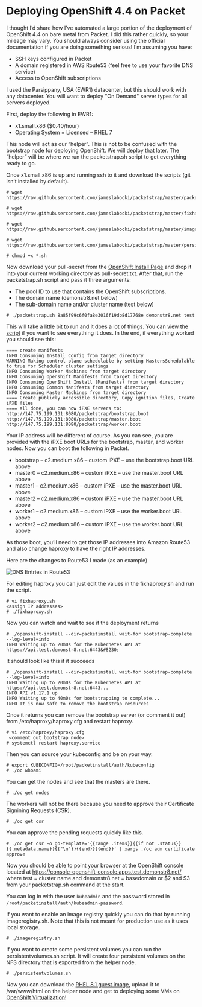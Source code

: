 # Deploying OpenShift 4.4 on Packet
I thought I’d share how I’ve automated a large portion of the deployment of OpenShift 4.4 on bare metal from Packet. I did this rather quickly, so your mileage may vary. You should always consider using the official documentation if you are doing something serious! I’m assuming you have:

 - SSH keys configured in Packet
 - A domain registered in AWS Route53 (feel free to use your favorite DNS service)
 - Access to OpenShift subscriptions

I used the Parsippany, USA (EWR1) datacenter, but this should work with any datacenter. You will want to deploy "On Demand" server types for all servers deployed.

First, deploy the following in EWR1:

 - x1.small.x86 ($0.40/hour)
 - Operating System = Licensed – RHEL 7

This node will act as our “helper”. This is not to be confused with the bootstrap node for deploying OpenShift. We will deploy that later. The “helper” will be where we run the packetstrap.sh script to get everything ready to go.

Once x1.small.x86 is up and running ssh to it and download the scripts (git isn’t installed by default).

```
# wget https://raw.githubusercontent.com/jameslabocki/packetstrap/master/packetstrap.sh

# wget https://raw.githubusercontent.com/jameslabocki/packetstrap/master/fixhaproxy.sh

# wget https://raw.githubusercontent.com/jameslabocki/packetstrap/master/imageregistry.sh

# wget https://raw.githubusercontent.com/jameslabocki/packetstrap/master/persistentvolumes.sh
```

```
# chmod +x *.sh
```

Now download your pull-secret from the [OpenShift Install Page](https://cloud.redhat.com/openshift/install/pull-secret) and drop it into your current working directory as pull-secret.txt. After that, run the packetstrap.sh script and pass it three arguments:

 - The pool ID to use that contains the OpenShift subscriptions.
 - The domain name (demonstr8.net below)
 - The sub-domain name and/or cluster name (test below)

```
# ./packetstrap.sh 8a85f99c6f0fa8e3016f19db8d17768e demonstr8.net test
```

This will take a little bit to run and it does a lot of things. You can [view the script](https://github.com/jameslabocki/packetstrap/blob/master/packetstrap.sh) if you want to see everything it does. In the end, if everything worked you should see this:

```
==== create manifests
INFO Consuming Install Config from target directory
WARNING Making control-plane schedulable by setting MastersSchedulable to true for Scheduler cluster settings
INFO Consuming Worker Machines from target directory
INFO Consuming Openshift Manifests from target directory
INFO Consuming OpenShift Install (Manifests) from target directory
INFO Consuming Common Manifests from target directory
INFO Consuming Master Machines from target directory
==== Create publicly accessible directory, Copy ignition files, Create iPXE files
==== all done, you can now iPXE servers to:
http://147.75.199.131:8080/packetstrap/bootstrap.boot
http://147.75.199.131:8080/packetstrap/master.boot
http://147.75.199.131:8080/packetstrap/worker.boot
```


Your IP address will be different of course. As you can see, you are provided with the iPXE boot URLs for the bootstrap, master, and worker nodes. Now you can boot the following in Packet.

 - bootstrap – c2.medium.x86 – custom iPXE – use the bootstrap.boot URL above
 - master0 – c2.medium.x86 – custom iPXE – use the master.boot URL above
 - master1 – c2.medium.x86 – custom iPXE – use the master.boot URL above
 - master2 – c2.medium.x86 – custom iPXE – use the master.boot URL above
 - worker1 – c2.medium.x86 – custom iPXE – use the worker.boot URL above
 - worker2 – c2.medium.x86 – custom iPXE – use the worker.boot URL above

As those boot, you’ll need to get those IP addresses into Amazon Route53 and also change haproxy to have the right IP addresses.

Here are the changes to Route53 I made (as an example)

![DNS Entries in Route53](images/route53.png)

For editing haproxy you can just edit the values in the fixhaproxy.sh and run the script.

```
# vi fixhaproxy.sh
<assign IP addresses>
# ./fixhaproxy.sh
```

Now you can watch and wait to see if the deployment returns

```
# ./openshift-install --dir=packetinstall wait-for bootstrap-complete --log-level=info 
INFO Waiting up to 20m0s for the Kubernetes API at https://api.test.demonstr8.net:6443&#8230;
```

It should look like this if it succeeds

```
# ./openshift-install --dir=packetinstall wait-for bootstrap-complete --log-level=info
INFO Waiting up to 20m0s for the Kubernetes API at https://api.test.demonstr8.net:6443... 
INFO API v1.17.1 up                               
INFO Waiting up to 40m0s for bootstrapping to complete... 
INFO It is now safe to remove the bootstrap resources 
```

Once it returns you can remove the bootstrap server (or comment it out) from /etc/haproxy/haproxy.cfg and restart haproxy.

```
# vi /etc/haproxy/haproxy.cfg
 <comment out bootstrap node>
# systemctl restart haproxy.service
```

Then you can source your kubeconfig and be on your way.

```
# export KUBECONFIG=/root/packetinstall/auth/kubeconfig
# ./oc whoami
```

You can get the nodes and see that the masters are there.

```
# ./oc get nodes
```

The workers will not be there because you need to approve their Certificate Signining Requests (CSR).

```
# ./oc get csr
```

You can approve the pending requests quickly like this.

```
# ./oc get csr -o go-template='{{range .items}}{{if not .status}}{{.metadata.name}}{{"\n"}}{{end}}{{end}}' | xargs ./oc adm certificate approve
```

Now you should be able to point your browser at the OpenShift console located at https://console-openshift-console.apps.test.demonstr8.net/ where test = cluster name and demonstr8.net = basedomain or $2 and $3 from your packetstrap.sh command at the start.

You can log in with the user `kubeadmin` and the password stored in `/root/packetinstall/auth/kubeadmin-password`.

If you want to enable an image registry quickly you can do that by running imageregistry.sh. Note that this is not meant for production use as it uses local storage.

```
# ./imageregistry.sh
```

If you want to create some persistent volumes you can run the persistentvolumes.sh script. It will create four persistent volumes on the NFS directory that is exported from the helper node.

```
# ./persistentvolumes.sh
```

Now you can download the [RHEL 8.1 guest image](https://access.redhat.com/downloads/content/479/ver=/rhel---8/8.1/x86_64/product-software), upload it to /var/www/html on the helper node and get to deploying some VMs on [OpenShift Virtualization](https://docs.openshift.com/container-platform/4.4/welcome/index.html)!
